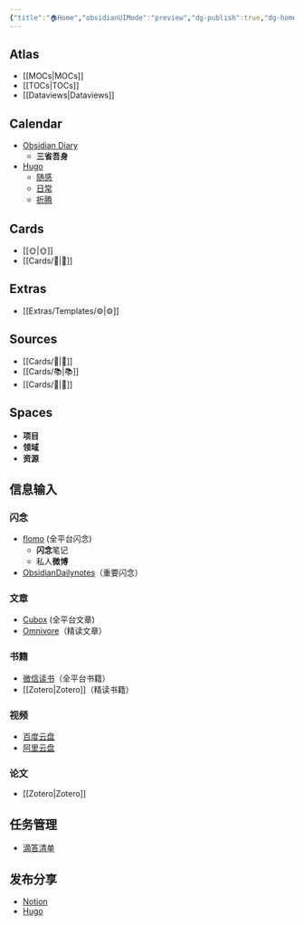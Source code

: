 ```yaml
---
{"title":"🏠Home","obsidianUIMode":"preview","dg-publish":true,"dg-home":true,"permalink":"/🏠Home/","tags":["gardenEntry"],"dgPassFrontmatter":true}
---
```



## Atlas
- [[MOCs\|MOCs]]
- [[TOCs\|TOCs]]
- [[Dataviews\|Dataviews]]

## Calendar
- [Obsidian Diary](obsidian://advanced-uri?daily=true&mode=append)
	- **三省吾身**
- [Hugo](https://dragonlau0924.github.io/)
	- [随感](https://dragonlau0924.github.io/tags/%E9%9A%8F%E6%84%9F/)
	- [日常](https://dragonlau0924.github.io/tags/%E6%97%A5%E5%B8%B8/)
	- [折腾](https://dragonlau0924.github.io/tags/%E6%8A%98%E8%85%BE/)

## Cards
- [[🌞️\|🌞️]]
- [[Cards/🌲️\|🌲️]]

## Extras
- [[Extras/Templates/⚙️\|⚙️]]

## Sources
- [[Cards/🎥️\|🎥️]]
- [[Cards/📚️\|📚️]]
- [[Cards/📰️\|📰️]]

## Spaces
- **项目**
- **领域**
- **资源**

## 信息输入

### 闪念
- [flomo](https://v.flomoapp.com/mine) (全平台闪念)
	- **闪念**笔记
	- 私人**微博**
- [ObsidianDailynotes](obsidian://advanced-uri?daily=true&mode=append)（重要闪念）

### 文章
- [Cubox](https://cubox.pro/my/all) (全平台文章)
- [Omnivore](https://omnivore.app/home)（精读文章）

### 书籍
- [微信读书](https://weread.qq.com/web/shelf)（全平台书籍）
- [[Zotero\|Zotero]]（精读书籍）

### 视频
- [百度云盘](https://pan.baidu.com/disk/main#/index?category=all)
- [阿里云盘](https://www.aliyundrive.com/drive)

### 论文
- [[Zotero\|Zotero]]

## 任务管理
- [滴答清单](https://www.dida365.com/webapp/#q/all/tasks)

## 发布分享
- [Notion](https://www.notion.so/Home-ca4714eea95b4061b286cef59bcf1d10)
- [Hugo](https://dragonlau0924.github.io/)
